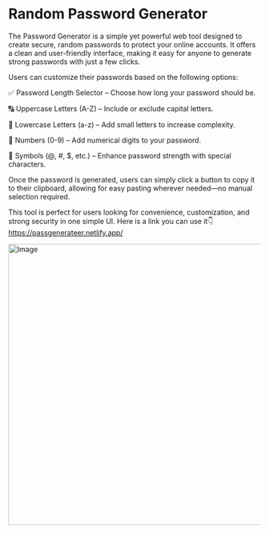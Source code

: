 <h1>Random Password Generator</h1>

The Password Generator is a simple yet powerful web tool designed to create secure, random passwords to protect your online accounts. It offers a clean and user-friendly interface, making it easy for anyone to generate strong passwords with just a few clicks.

Users can customize their passwords based on the following options:

✅ Password Length Selector – Choose how long your password should be.

🔠 Uppercase Letters (A-Z) – Include or exclude capital letters.

🔡 Lowercase Letters (a-z) – Add small letters to increase complexity.

🔢 Numbers (0-9) – Add numerical digits to your password.

🔣 Symbols (@, #, $, etc.) – Enhance password strength with special characters.

Once the password is generated, users can simply click a button to copy it to their clipboard, allowing for easy pasting wherever needed—no manual selection required.

This tool is perfect for users looking for convenience, customization, and strong security in one simple UI.
Here is a link you can use it👇
https://passgenerateer.netlify.app/


<img width="1179" height="562" alt="Image" src="https://github.com/user-attachments/assets/26747abd-40a9-4e26-bb4a-12c6e2fe69a0" />
